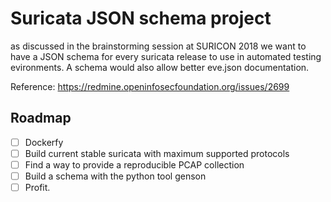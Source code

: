# Suricata JSON schema project

as discussed in the brainstorming session at SURICON 2018 we want
to have a JSON schema for every suricata release to use in automated
testing evironments. A schema would also allow better eve.json documentation.

Reference: https://redmine.openinfosecfoundation.org/issues/2699

## Roadmap

- [ ] Dockerfy
- [ ] Build current stable suricata with maximum supported protocols
- [ ] Find a way to provide a reproducible PCAP collection
- [ ] Build a schema with the python tool genson
- [ ] Profit.